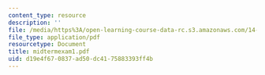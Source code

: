 ```yaml
---
content_type: resource
description: ''
file: /media/https%3A/open-learning-course-data-rc.s3.amazonaws.com/14-462-advanced-macroeconomics-ii-spring-2004/d19e4f670837ad50dc4175883393ff4b_midtermexam1.pdf
file_type: application/pdf
resourcetype: Document
title: midtermexam1.pdf
uid: d19e4f67-0837-ad50-dc41-75883393ff4b
---
```

